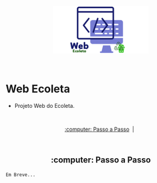<p align="center">
  <img src="../imagens/web-ecoleta.png" alt="Web Ecoleta" title="Web Ecoleta" style="vertical-align:top; margin:6px 4px;" width="50%">
</p><br />

# Web Ecoleta

- Projeto Web do Ecoleta.

<br />

<p align="center">
  <a href="#rodando"> :computer: Passo a Passo</a>&nbsp;&nbsp;|&nbsp;&nbsp;
</p>

<br />

<div id="rodando" align="center">
    <h2> :computer: Passo a Passo</h2>
</div>

```bash
Em Breve...
```
